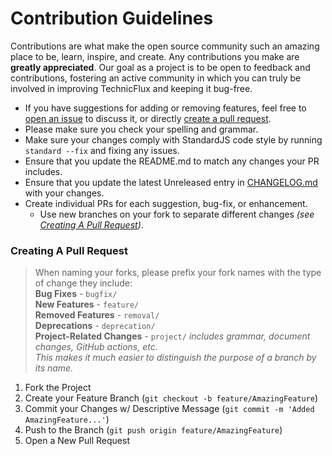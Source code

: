 # Contribution Guidelines
Contributions are what make the open source community such an amazing place to be, learn, inspire, and create. Any
contributions you make are **greatly appreciated**. Our goal as a project is to be open to feedback and contributions,
fostering an active community in which you can truly be involved in improving TechnicFlux and keeping it bug-free.
* If you have suggestions for adding or removing features, feel free to [open an issue](https://github.com/Zandercraft/TechnicFlux/issues/new)
  to discuss it, or directly [create a pull request](#creating-a-pull-request).
* Please make sure you check your spelling and grammar.
* Make sure your changes comply with StandardJS code style by running `standard --fix` and fixing any issues.
* Ensure that you update the README.md to match any changes your PR includes.
* Ensure that you update the latest Unreleased entry in [CHANGELOG.md](./CHANGELOG.md) with your changes.
* Create individual PRs for each suggestion, bug-fix, or enhancement.
    * Use new branches on your fork to separate different changes _(see [Creating A Pull Request](#creating-a-pull-request))_.

### Creating A Pull Request
> When naming your forks, please prefix your fork names with the type of change they include:  
> **Bug Fixes** - `bugfix/`  
> **New Features** - `feature/`  
> **Removed Features** - `removal/`  
> **Deprecations** - `deprecation/`  
> **Project-Related Changes** - `project/` _includes grammar, document changes, GitHub actions, etc._  
> _This makes it much easier to distinguish the purpose of a branch by its name._
1. Fork the Project
2. Create your Feature Branch (`git checkout -b feature/AmazingFeature`)
3. Commit your Changes w/ Descriptive Message (`git commit -m 'Added AmazingFeature...'`)
4. Push to the Branch (`git push origin feature/AmazingFeature`)
5. Open a New Pull Request